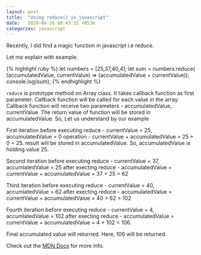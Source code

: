 ```yaml
---
layout: post
title:  "Using reduce() in javascript"
date:   2020-08-16 00:43:32 +0530
categories: javascript
---
```


Recently, I did find a magic function in javascript i.e reduce.

Let me explain with example.

{% highlight ruby %}
let numbers = [25,37,40,4];
let sum = numbers.reduce( (accumulatedValue, currentValue) => (accumulatedValue + currentValue));
console.log(sum);
{% endhighlight %}

`reduce` is prototype method on Array class. It takes callback function as first parameter.
Callback function will be called for each value in the array.  
Callback function will receive two parameters - accumulatedValue, currentValue. 
The return value of function will be stored in accumulatedValue. So, Let us understand by our example

First iteration before executing reduce - currentValue = 25, accumulatedValue = 0
						operation -   currentValue + accumulatedValue = 25 + 0 = 25.
						result will be stored in accumulatedValue. So, accumulatedValue is holding value 25.

Second iteration before executing reduce - currentValue = 37, accumlatedValue = 25
					after execting reduce - accumulatedValue = currentValue + accumulatedValue = 37 + 25 = 62


Third iteration before executing reduce - currentValue = 40, accumlatedValue = 62
					after execting reduce - accumulatedValue = currentValue + accumulatedValue = 40 + 62 = 102

Fourth iteration before executing reduce - currentValue = 4, accumlatedValue = 102
				after execting reduce - accumulatedValue = currentValue + accumulatedValue = 4 + 102 = 106.

Final accumulated value will returned. Here, 106 will be returned.

Check out the [MDN Docs][MDNDOCS] for more info.

[MDNDOCS]: https://developer.mozilla.org/en-US/docs/Web/JavaScript/Reference/Global_Objects/Array/reduce

